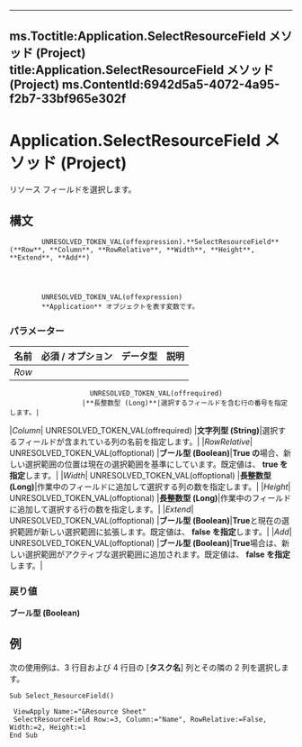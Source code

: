 

---
ms.Toctitle:Application.SelectResourceField メソッド (Project)
title:Application.SelectResourceField メソッド (Project)
ms.ContentId:6942d5a5-4072-4a95-f2b7-33bf965e302f
---
# Application.SelectResourceField メソッド (Project)




リソース フィールドを選択します。

## 構文

            UNRESOLVED_TOKEN_VAL(offexpression).**SelectResourceField**(**Row**, **Column**, **RowRelative**, **Width**, **Height**, **Extend**, **Add**)




            UNRESOLVED_TOKEN_VAL(offexpression)
            **Application** オブジェクトを表す変数です。

### パラメーター

|**名前**|**必須 / オプション**|**データ型**|**説明**|
|---|---|---|---|
|*Row*|
                        UNRESOLVED_TOKEN_VAL(offrequired)
                      |**長整数型 (Long)**|選択するフィールドを含む行の番号を指定します。|
|*Column*|
                        UNRESOLVED_TOKEN_VAL(offrequired)
                      |**文字列型 (String)**|選択するフィールドが含まれている列の名前を指定します。|
|*RowRelative*|
                        UNRESOLVED_TOKEN_VAL(offoptional)
                      |**ブール型 (Boolean)**|**True の**場合、新しい選択範囲の位置は現在の選択範囲を基準にしています。既定値は、 **true を指定**します。|
|*Width*|
                        UNRESOLVED_TOKEN_VAL(offoptional)
                      |**長整数型 (Long)**|作業中のフィールドに追加して選択する列の数を指定します。|
|*Height*|
                        UNRESOLVED_TOKEN_VAL(offoptional)
                      |**長整数型 (Long)**|作業中のフィールドに追加して選択する行の数を指定します。|
|*Extend*|
                        UNRESOLVED_TOKEN_VAL(offoptional)
                      |**ブール型 (Boolean)**|**True**と現在の選択範囲が新しい選択範囲に拡張します。既定値は、 **false を指定**します。|
|*Add*|
                        UNRESOLVED_TOKEN_VAL(offoptional)
                      |**ブール型 (Boolean)**|**True**場合は、新しい選択範囲がアクティブな選択範囲に追加されます。既定値は、 **false を指定**します。|



### 戻り値
**ブール型 (Boolean)**





## 例
次の使用例は、3 行目および 4 行目の [**タスク名**] 列とその隣の 2 列を選択します。

```vba
Sub Select_ResourceField() 
 
 ViewApply Name:="&Resource Sheet" 
 SelectResourceField Row:=3, Column:="Name", RowRelative:=False, Width:=2, Height:=1 
End Sub
```





